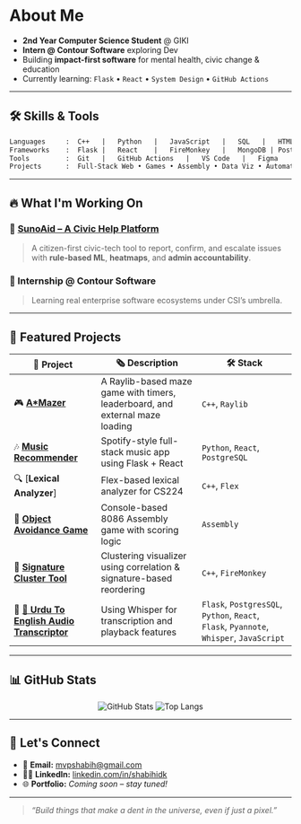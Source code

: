# About Me

* **2nd Year Computer Science Student** @ GIKI
* **Intern @ Contour Software** exploring Dev
* Building **impact-first software** for mental health, civic change & education
* Currently learning: `Flask` • `React` • `System Design` • `GitHub Actions`

---

## 🛠️ Skills & Tools

```txt
Languages     :  C++   |   Python   |   JavaScript   |   SQL   |   HTML/CSS
Frameworks    :  Flask |   React    |   FireMonkey   |   MongoDB | PostgreSQL
Tools         :  Git   |   GitHub Actions   |   VS Code   |   Figma
Projects      :  Full-Stack Web • Games • Assembly • Data Viz • Automation
```

---

## 🔥 What I'm Working On

### 🧹 [SunoAid – A Civic Help Platform](https://github.com/shabihidk/SunoAid)

> A citizen-first civic-tech tool to report, confirm, and escalate issues with **rule-based ML**, **heatmaps**, and **admin accountability**.

### 💼 Internship @ Contour Software

> Learning real enterprise software ecosystems under CSI’s umbrella.
---

## 📂 Featured Projects

| 🌟 Project                                                                                          | 🗞️ Description                                                              | 🛠️ Stack                       |
| --------------------------------------------------------------------------------------------------- | ---------------------------------------------------------------------------- | ------------------------------- |
| 🎮 [**A\*Mazer**](https://github.com/shabihidk/A-Mazer)                                             | A Raylib-based maze game with timers, leaderboard, and external maze loading | `C++`, `Raylib`                 |
| 🎶 [**Music Recommender**](https://github.com/shabihidk/Music-Recommendation-System)                | Spotify-style full-stack music app using Flask + React                       | `Python`, `React`, `PostgreSQL` |
| 🔍 \[**Lexical Analyzer**]                                                                          | Flex-based lexical analyzer for CS224                                        | `C++`, `Flex`                   |
| 🧱 [**Object Avoidance Game**](https://github.com/shabihidk/Object-Avoidance-Game-in-Assembly-8086) | Console-based 8086 Assembly game with scoring logic                          | `Assembly`                      |
| 🔬 [**Signature Cluster Tool**](https://github.com/shabihidk/SignatureClusterTool)                  | Clustering visualizer using correlation & signature-based reordering         | `C++`, `FireMonkey`             |
| 🔬 [**🎤 Urdu To English Audio Transcriptor**](https://github.com/DuaArshad-1/Transcription-Project)        |   Using Whisper for transcription and playback features      | `Flask`, `PostgresSQL`, `Python`, `React`, `Flask`, `Pyannote`,  `Whisper`, `JavaScript` |          


---

## 📊 GitHub Stats

<p align="center">
  <img src="https://github-readme-stats.vercel.app/api?username=shabihidk&show_icons=true&theme=radical" alt="GitHub Stats" />
  <img src="https://github-readme-stats.vercel.app/api/top-langs/?username=shabihidk&layout=compact&theme=radical" alt="Top Langs" />
</p>

---

## 📩 Let's Connect

* 📧 **Email:** [mvpshabih@gmail.com](mailto:mvpshabih@gmail.com)
* 🧑‍💼 **LinkedIn:** [linkedin.com/in/shabihidk](https://linkedin.com/in/shabihidk)
* 🌐 **Portfolio:** *Coming soon – stay tuned!*

---

> *“Build things that make a dent in the universe, even if just a pixel.”*

